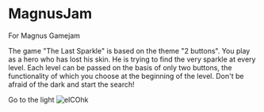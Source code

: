 # MagnusJam
For Magnus Gamejam

The game "The Last Sparkle" is based on the theme "2 buttons". You play as a hero who has lost his skin. He is trying to find the very sparkle at every level. Each level can be passed on the basis of only two buttons, the functionality of which you choose at the beginning of the level. Don't be afraid of the dark and start the search!

Go to the light
![eICOhk](https://user-images.githubusercontent.com/52524247/118150250-6538ac00-b423-11eb-8073-70598b145e9d.png)

